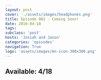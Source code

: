 ```yaml
---
layout: post
cover: './assets/images/headphones.png'
title: Episode 002 - Coming Soon!
date: 2016-04-18
tags: 
subclass: 'post'
hosts: 'Josiah and Jason'
categories: 'episodes'
navigation: True
logo: 'assets/images/mn-icon-300x300.png'
---
```


## Available: 4/18